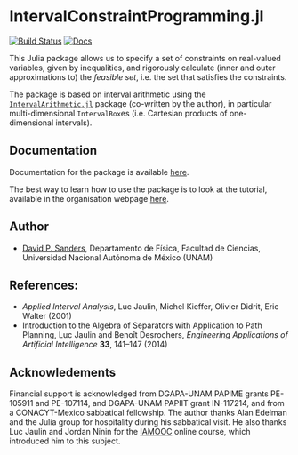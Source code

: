 # IntervalConstraintProgramming.jl

[![Build Status](https://github.com/JuliaIntervals/IntervalConstraintProgramming.jl/workflows/CI/badge.svg)](https://github.com/JuliaIntervals/IntervalConstraintProgramming.jl/actions/workflows/CI.yml)
[![Docs](https://img.shields.io/badge/docs-stable-blue.svg)](https://juliaintervals.github.io/pages/packages/intervalconstraintprogramming/)

This Julia package allows us to specify a set of constraints on real-valued variables,
given by inequalities, and
rigorously calculate (inner and outer approximations to) the *feasible set*,
i.e. the set that satisfies the constraints.

The package is based on interval arithmetic using the
[`IntervalArithmetic.jl`](https://github.com/JuliaIntervals/IntervalArithmetic.jl) package (co-written by the author),
in particular multi-dimensional `IntervalBox`es (i.e. Cartesian products of one-dimensional intervals).

## Documentation
Documentation for the package is available [here](https://juliaintervals.github.io/pages/packages/intervalconstraintprogramming/).

The best way to learn how to use the package is to look at the tutorial, available in the organisation webpage [here](https://juliaintervals.github.io/pages/tutorials/tutorialConstraintProgramming/).


## Author

- [David P. Sanders](http://sistemas.fciencias.unam.mx/~dsanders),
Departamento de Física, Facultad de Ciencias, Universidad Nacional Autónoma de México (UNAM)


## References:
- *Applied Interval Analysis*, Luc Jaulin, Michel Kieffer, Olivier Didrit, Eric Walter (2001)
- Introduction to the Algebra of Separators with Application to Path Planning, Luc Jaulin and Benoît Desrochers, *Engineering Applications of Artificial Intelligence* **33**, 141–147 (2014)

## Acknowledements
Financial support is acknowledged from DGAPA-UNAM PAPIME grants PE-105911 and PE-107114, and DGAPA-UNAM PAPIIT grant IN-117214, and from a CONACYT-Mexico sabbatical fellowship. The author thanks Alan Edelman and the Julia group for hospitality during his sabbatical visit. He also thanks Luc Jaulin and Jordan Ninin for the [IAMOOC](http://iamooc.ensta-bretagne.fr/) online course, which introduced him to this subject.
